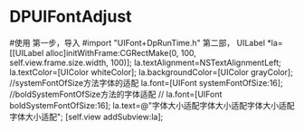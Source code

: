 # DPUIFontAdjust
#使用
第一步，导入
#import "UIFont+DpRunTime.h"
第二部，
    UILabel *la=[[UILabel alloc]initWithFrame:CGRectMake(0, 100, self.view.frame.size.width, 100)];
    la.textAlignment=NSTextAlignmentLeft;
    la.textColor=[UIColor whiteColor];
    la.backgroundColor=[UIColor grayColor];
    //systemFontOfSize方法字体的适配
    la.font=[UIFont systemFontOfSize:16];
    //boldSystemFontOfSize方法的字体适配
//    la.font=[UIFont boldSystemFontOfSize:16];
    la.text=@"字体大小适配字体大小适配字体大小适配字体大小适配";
    [self.view addSubview:la];
    
    
